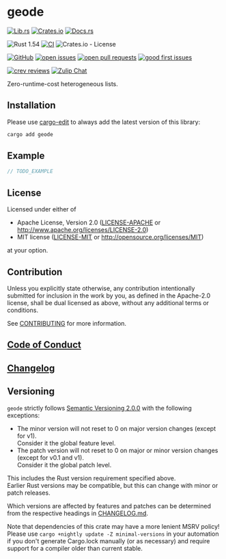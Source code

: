 # geode

[![Lib.rs](https://img.shields.io/badge/Lib.rs-*-84f)](https://lib.rs/crates/geode)
[![Crates.io](https://img.shields.io/crates/v/geode)](https://crates.io/crates/geode)
[![Docs.rs](https://docs.rs/geode/badge.svg)](https://docs.rs/geode)

![Rust 1.54](https://img.shields.io/static/v1?logo=Rust&label=&message=1.54&color=grey)
[![CI](https://github.com/Tamschi/geode/workflows/CI/badge.svg?branch=develop)](https://github.com/Tamschi/geode/actions?query=workflow%3ACI+branch%3Adevelop)
![Crates.io - License](https://img.shields.io/crates/l/geode/0.0.1)

[![GitHub](https://img.shields.io/static/v1?logo=GitHub&label=&message=%20&color=grey)](https://github.com/Tamschi/geode)
[![open issues](https://img.shields.io/github/issues-raw/Tamschi/geode)](https://github.com/Tamschi/geode/issues)
[![open pull requests](https://img.shields.io/github/issues-pr-raw/Tamschi/geode)](https://github.com/Tamschi/geode/pulls)
[![good first issues](https://img.shields.io/github/issues-raw/Tamschi/geode/good%20first%20issue?label=good+first+issues)](https://github.com/Tamschi/geode/contribute)

[![crev reviews](https://web.crev.dev/rust-reviews/badge/crev_count/geode.svg)](https://web.crev.dev/rust-reviews/crate/geode/)
[![Zulip Chat](https://img.shields.io/endpoint?label=chat&url=https%3A%2F%2Fiteration-square-automation.schichler.dev%2F.netlify%2Ffunctions%2Fstream_subscribers_shield%3Fstream%3Dproject%252Fgeode)](https://iteration-square.schichler.dev/#narrow/stream/project.2Fgeode)

Zero-runtime-cost heterogeneous lists.

## Installation

Please use [cargo-edit](https://crates.io/crates/cargo-edit) to always add the latest version of this library:

```cmd
cargo add geode
```

## Example

```rust
// TODO_EXAMPLE
```

## License

Licensed under either of

- Apache License, Version 2.0
   ([LICENSE-APACHE](LICENSE-APACHE) or <http://www.apache.org/licenses/LICENSE-2.0>)
- MIT license
   ([LICENSE-MIT](LICENSE-MIT) or <http://opensource.org/licenses/MIT>)

at your option.

## Contribution

Unless you explicitly state otherwise, any contribution intentionally submitted
for inclusion in the work by you, as defined in the Apache-2.0 license, shall be
dual licensed as above, without any additional terms or conditions.

See [CONTRIBUTING](CONTRIBUTING.md) for more information.

## [Code of Conduct](CODE_OF_CONDUCT.md)

## [Changelog](CHANGELOG.md)

## Versioning

`geode` strictly follows [Semantic Versioning 2.0.0](https://semver.org/spec/v2.0.0.html) with the following exceptions:

- The minor version will not reset to 0 on major version changes (except for v1).  
Consider it the global feature level.
- The patch version will not reset to 0 on major or minor version changes (except for v0.1 and v1).  
Consider it the global patch level.

This includes the Rust version requirement specified above.  
Earlier Rust versions may be compatible, but this can change with minor or patch releases.

Which versions are affected by features and patches can be determined from the respective headings in [CHANGELOG.md](CHANGELOG.md).

Note that dependencies of this crate may have a more lenient MSRV policy!
Please use `cargo +nightly update -Z minimal-versions` in your automation if you don't generate Cargo.lock manually (or as necessary) and require support for a compiler older than current stable.
